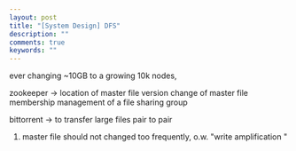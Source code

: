 ```yaml
---
layout: post
title: "[System Design] DFS"
description: ""
comments: true
keywords: ""
---
```



ever changing ~10GB to a growing 10k nodes,

zookeeper -> 
location of master file 
version change of master file
membership management of a file sharing group


bittorrent -> to transfer large files pair to pair


1. master file should not changed too frequently, o.w. "write amplification "




